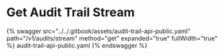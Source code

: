 # Get Audit Trail Stream

{% swagger src="../../.gitbook/assets/audit-trail-api-public.yaml" path="/v1/audits/stream" method="get" expanded="true" fullWidth="true" %} audit-trail-api-public.yaml {% endswagger %}
